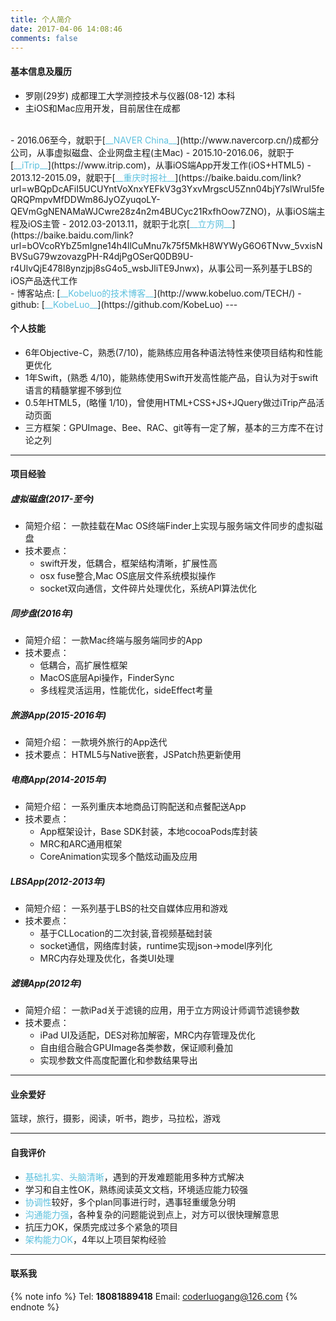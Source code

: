 ```yaml
---
title: 个人简介
date: 2017-04-06 14:08:46
comments: false
---
```


#### 基本信息及履历

- 罗刚(29岁) 成都理工大学测控技术与仪器(08-12) 本科
- 主iOS和Mac应用开发，目前居住在成都
</br>
- 2016.06至今，就职于[<font color="#5bc0de">__NAVER China__</font>](http://www.navercorp.cn/)成都分公司，从事虚拟磁盘、企业网盘主程(主Mac)
- 2015.10-2016.06，就职于[<font color="#5bc0de">__iTrip__</font>](https://www.itrip.com)，从事iOS端App开发工作(iOS+HTML5)
- 2013.12-2015.09，就职于[<font color="#5bc0de">__重庆时报社__</font>](https://baike.baidu.com/link?url=wBQpDcAFiI5UCUYntVoXnxYEFkV3g3YxvMrgscU5Znn04bjY7sIWruI5feQRQPmpvMfDDWm86JyOZyuqoLY-QEVmGgNENAMaWJCwre28z4n2m4BUCyc21RxfhOow7ZNO)，从事iOS端主程及iOS主管
- 2012.03-2013.11，就职于北京[<font color="#5bc0de">__立方网__</font>](https://baike.baidu.com/link?url=bOVcoRYbZ5mIgne14h4llCuMnu7k75f5MkH8WYWyG6O6TNvw_5vxisNBVSuG79wzovazgPH-R4djPgOSerQ0DB9U-r4UlvQjE478l8ynzjpj8sG4o5_wsbJliTE9Jnwx)，从事公司一系列基于LBS的iOS产品迭代工作
</br>
- 博客站点: [<font color="#5bc0de">__Kobeluo的技术博客__</font>](http://www.kobeluo.com/TECH/)
- github:  [<font color="#5bc0de">__KobeLuo__</font>](https://github.com/KobeLuo)
---

#### 个人技能
- 6年Objective-C，熟悉(7/10)，能熟练应用各种语法特性来使项目结构和性能更优化
- 1年Swift，(熟悉 4/10)，能熟练使用Swift开发高性能产品，自认为对于swift语言的精髓掌握不够到位
- 0.5年HTML5，(略懂 1/10)，曾使用HTML+CSS+JS+JQuery做过iTrip产品活动页面
- 三方框架：GPUImage、Bee、RAC、git等有一定了解，基本的三方库不在讨论之列
---

#### 项目经验
##### 虚拟磁盘(2017-至今)
* 简短介绍： 一款挂载在Mac OS终端Finder上实现与服务端文件同步的虚拟磁盘
* 技术要点： 
	* swift开发，低耦合，框架结构清晰，扩展性高
	* osx fuse整合,Mac OS底层文件系统模拟操作
	* socket双向通信，文件碎片处理优化，系统API算法优化

##### 同步盘(2016年)
* 简短介绍： 一款Mac终端与服务端同步的App
* 技术要点： 
	* 低耦合，高扩展性框架
	* MacOS底层Api操作，FinderSync
	* 多线程灵活运用，性能优化，sideEffect考量

##### 旅游App(2015-2016年)
* 简短介绍： 一款境外旅行的App迭代
* 技术要点： HTML5与Native嵌套，JSPatch热更新使用

##### 电商App(2014-2015年)
* 简短介绍： 一系列重庆本地商品订购配送和点餐配送App
* 技术要点：
	* App框架设计，Base SDK封装，本地cocoaPods库封装
	* MRC和ARC通用框架
	* CoreAnimation实现多个酷炫动画及应用

##### LBSApp(2012-2013年)
* 简短介绍： 一系列基于LBS的社交自媒体应用和游戏
* 技术要点： 
	* 基于CLLocation的二次封装,音视频基础封装
	* socket通信，网络库封装，runtime实现json->model序列化
	* MRC内存处理及优化，各类UI处理

##### 滤镜App(2012年)    
* 简短介绍： 一款iPad关于滤镜的应用，用于立方网设计师调节滤镜参数
* 技术要点： 
	* iPad UI及适配，DES对称加解密，MRC内存管理及优化
	* 自由组合融合GPUImage各类参数，保证顺利叠加
	* 实现参数文件高度配置化和参数结果导出
---

#### 业余爱好

篮球，旅行，摄影，阅读，听书，跑步，马拉松，游戏

---

#### 自我评价

- <font color="#5bc0de">基础扎实、头脑清晰</font>，遇到的开发难题能用多种方式解决
- 学习和自主性OK，熟练阅读英文文档，环境适应能力较强
- <font color="#5bc0de">协调性</font>较好，多个plan同事进行时，遇事轻重缓急分明
- <font color="#5bc0de">沟通能力强</font>，各种复杂的问题能说到点上，对方可以很快理解意思
- 抗压力OK，保质完成过多个紧急的项目
- <font color="#5bc0de">架构能力OK</font>，4年以上项目架构经验

---

#### 联系我
{% note info %}
Tel: __18081889418__
Email: coderluogang@126.com
{% endnote %}
